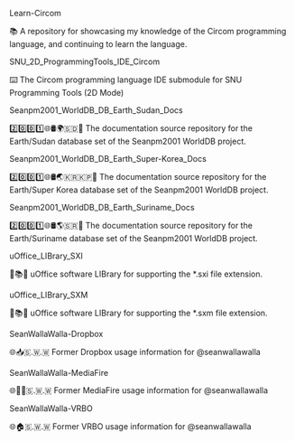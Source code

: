 
Learn-Circom

📚️ A repository for showcasing my knowledge of the Circom programming language, and continuing to learn the language. 

SNU_2D_ProgrammingTools_IDE_Circom

⌨️ The Circom programming language IDE submodule for SNU Programming Tools (2D Mode)

Seanpm2001_WorldDB_DB_Earth_Sudan_Docs

2️⃣️0️⃣️0️⃣️1️⃣️🌐️🛢️🌍️🇸🇩️📖️ The documentation source repository for the Earth/Sudan database set of the Seanpm2001 WorldDB project. 

Seanpm2001_WorldDB_DB_Earth_Super-Korea_Docs

2️⃣️0️⃣️0️⃣️1️⃣️🌐️🛢️🌏️🇰🇷️🇰🇵️📖️ The documentation source repository for the Earth/Super Korea database set of the Seanpm2001 WorldDB project. 

Seanpm2001_WorldDB_DB_Earth_Suriname_Docs

2️⃣️0️⃣️0️⃣️1️⃣️🌐️🛢️🌎️🇸🇷️📖️ The documentation source repository for the Earth/Suriname database set of the Seanpm2001 WorldDB project. 

uOffice_LIBrary_SXI

📙️📚️💾️ uOffice software LIBrary for supporting the *.sxi file extension.

uOffice_LIBrary_SXM

📙️📚️💾️ uOffice software LIBrary for supporting the *.sxm file extension.

SeanWallaWalla-Dropbox

🌐️📥️🇸.🇼.🇼 Former Dropbox usage information for @seanwallawalla

SeanWallaWalla-MediaFire

🌐️📄️🔥️🇸.🇼.🇼 Former MediaFire usage information for @seanwallawalla

SeanWallaWalla-VRBO

🌐️🏠️🇸.🇼.🇼 Former VRBO usage information for @seanwallawalla

